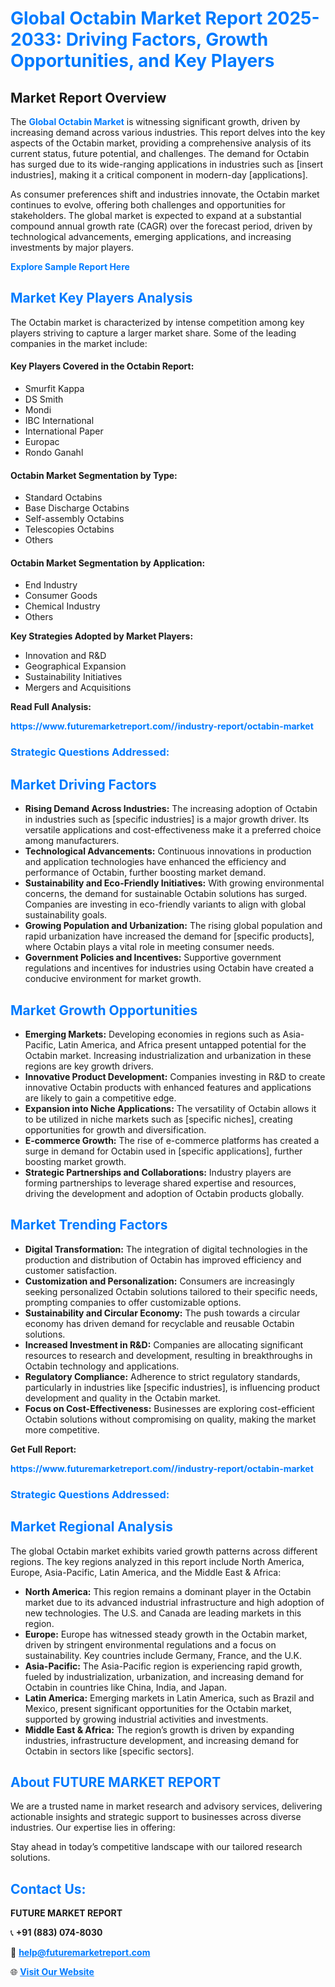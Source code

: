 <h1 style="color: #007BFF;">Global Octabin Market Report 2025-2033: Driving Factors, Growth Opportunities, and Key Players</h1>

<section id="overview">
<h2>Market Report Overview</h2>
<p>The <a href="https://www.futuremarketreport.com//industry-report/octabin-market" style="color: #007BFF; text-decoration: none;"><strong>Global Octabin Market</strong></a> is witnessing significant growth, driven by increasing demand across various industries. This report delves into the key aspects of the Octabin market, providing a comprehensive analysis of its current status, future potential, and challenges. The demand for Octabin has surged due to its wide-ranging applications in industries such as [insert industries], making it a critical component in modern-day [applications].</p>
<p>As consumer preferences shift and industries innovate, the Octabin market continues to evolve, offering both challenges and opportunities for stakeholders. The global market is expected to expand at a substantial compound annual growth rate (CAGR) over the forecast period, driven by technological advancements, emerging applications, and increasing investments by major players.</p>
</section>

<section id="overview">
<p><a href="https://www.futuremarketreport.com//request-sample/reportId=52524" style="color: #007BFF; text-decoration: none;"><strong>Explore Sample Report Here</strong></a></p>
</section>

<section id="key-players">
<h2 style="color: #007BFF;">Market Key Players Analysis</h2>
<p>The Octabin market is characterized by intense competition among key players striving to capture a larger market share. Some of the leading companies in the market include:</p>
<h4>Key Players Covered in the Octabin Report:</h4>
<ul><li>Smurfit Kappa</li><li>DS Smith</li><li>Mondi</li><li>IBC International</li><li>International Paper</li><li>Europac</li><li>Rondo Ganahl</li></ul>
<h4>Octabin Market Segmentation by Type:</h4>
<ul><li>Standard Octabins</li><li>Base Discharge Octabins</li><li>Self-assembly Octabins</li><li>Telescopies Octabins</li><li>Others</li></ul>

<h4>Octabin Market Segmentation by Application:</h4>
<ul><li>End Industry</li><li>Consumer Goods</li><li>Chemical Industry</li><li>Others</li></ul>
<p><strong>Key Strategies Adopted by Market Players:</strong></p>
<ul>
<li>Innovation and R&D</li>
<li>Geographical Expansion</li>
<li>Sustainability Initiatives</li>
<li>Mergers and Acquisitions</li>
</ul>
</section>

<section>
<p><strong>Read Full Analysis: </strong></p><a href="https://www.futuremarketreport.com//industry-report/octabin-market" style="color: #007BFF; text-decoration: none;"><strong>https://www.futuremarketreport.com//industry-report/octabin-market</strong></a>
<h3 style="color: #007BFF;">Strategic Questions Addressed:</h3>
</section>

<section id="driving-factors">
<h2 style="color: #007BFF;">Market Driving Factors</h2>
<ul>
<li><strong>Rising Demand Across Industries:</strong> The increasing adoption of Octabin in industries such as [specific industries] is a major growth driver. Its versatile applications and cost-effectiveness make it a preferred choice among manufacturers.</li>
<li><strong>Technological Advancements:</strong> Continuous innovations in production and application technologies have enhanced the efficiency and performance of Octabin, further boosting market demand.</li>
<li><strong>Sustainability and Eco-Friendly Initiatives:</strong> With growing environmental concerns, the demand for sustainable Octabin solutions has surged. Companies are investing in eco-friendly variants to align with global sustainability goals.</li>
<li><strong>Growing Population and Urbanization:</strong> The rising global population and rapid urbanization have increased the demand for [specific products], where Octabin plays a vital role in meeting consumer needs.</li>
<li><strong>Government Policies and Incentives:</strong> Supportive government regulations and incentives for industries using Octabin have created a conducive environment for market growth.</li>
</ul>
</section>

<section id="growth-opportunities">
<h2 style="color: #007BFF;">Market Growth Opportunities</h2>
<ul>
<li><strong>Emerging Markets:</strong> Developing economies in regions such as Asia-Pacific, Latin America, and Africa present untapped potential for the Octabin market. Increasing industrialization and urbanization in these regions are key growth drivers.</li>
<li><strong>Innovative Product Development:</strong> Companies investing in R&D to create innovative Octabin products with enhanced features and applications are likely to gain a competitive edge.</li>
<li><strong>Expansion into Niche Applications:</strong> The versatility of Octabin allows it to be utilized in niche markets such as [specific niches], creating opportunities for growth and diversification.</li>
<li><strong>E-commerce Growth:</strong> The rise of e-commerce platforms has created a surge in demand for Octabin used in [specific applications], further boosting market growth.</li>
<li><strong>Strategic Partnerships and Collaborations:</strong> Industry players are forming partnerships to leverage shared expertise and resources, driving the development and adoption of Octabin products globally.</li>
</ul>
</section>

<section id="trending-factors">
<h2 style="color: #007BFF;">Market Trending Factors</h2>
<ul>
<li><strong>Digital Transformation:</strong> The integration of digital technologies in the production and distribution of Octabin has improved efficiency and customer satisfaction.</li>
<li><strong>Customization and Personalization:</strong> Consumers are increasingly seeking personalized Octabin solutions tailored to their specific needs, prompting companies to offer customizable options.</li>
<li><strong>Sustainability and Circular Economy:</strong> The push towards a circular economy has driven demand for recyclable and reusable Octabin solutions.</li>
<li><strong>Increased Investment in R&D:</strong> Companies are allocating significant resources to research and development, resulting in breakthroughs in Octabin technology and applications.</li>
<li><strong>Regulatory Compliance:</strong> Adherence to strict regulatory standards, particularly in industries like [specific industries], is influencing product development and quality in the Octabin market.</li>
<li><strong>Focus on Cost-Effectiveness:</strong> Businesses are exploring cost-efficient Octabin solutions without compromising on quality, making the market more competitive.</li>
</ul>
</section>

<section>
<p><strong>Get Full Report: </strong></p><a href="https://www.futuremarketreport.com//industry-report/octabin-market" style="color: #007BFF; text-decoration: none;"><strong>https://www.futuremarketreport.com//industry-report/octabin-market</strong></a>
<h3 style="color: #007BFF;">Strategic Questions Addressed:</h3>
</section>


<section id="regional-analysis">
<h2 style="color: #007BFF;">Market Regional Analysis</h2>
<p>The global Octabin market exhibits varied growth patterns across different regions. The key regions analyzed in this report include North America, Europe, Asia-Pacific, Latin America, and the Middle East & Africa:</p>
<ul>
<li><strong>North America:</strong> This region remains a dominant player in the Octabin market due to its advanced industrial infrastructure and high adoption of new technologies. The U.S. and Canada are leading markets in this region.</li>
<li><strong>Europe:</strong> Europe has witnessed steady growth in the Octabin market, driven by stringent environmental regulations and a focus on sustainability. Key countries include Germany, France, and the U.K.</li>
<li><strong>Asia-Pacific:</strong> The Asia-Pacific region is experiencing rapid growth, fueled by industrialization, urbanization, and increasing demand for Octabin in countries like China, India, and Japan.</li>
<li><strong>Latin America:</strong> Emerging markets in Latin America, such as Brazil and Mexico, present significant opportunities for the Octabin market, supported by growing industrial activities and investments.</li>
<li><strong>Middle East & Africa:</strong> The region’s growth is driven by expanding industries, infrastructure development, and increasing demand for Octabin in sectors like [specific sectors].</li>
</ul>
</section>

<footer>
<h2 style="color: #007BFF;">About FUTURE MARKET REPORT</h2>
<p>We are a trusted name in market research and advisory services, delivering actionable insights and strategic support to businesses across diverse industries. Our expertise lies in offering:</p>

<p>Stay ahead in today’s competitive landscape with our tailored research solutions.</p>

<h2 style="color: #007BFF;">Contact Us:</h2>
<p><strong>FUTURE MARKET REPORT</strong></p>
<p>📞 <strong>+91 (883) 074-8030</strong></p>
<p>📧 <strong><a href="mailto:help@futuremarketreport.com" style="color: #007BFF;">help@futuremarketreport.com</a></strong></p>
<p>🌐 <strong><a href="https://www.futuremarketreport.com/" style="color: #007BFF;">Visit Our Website</a></strong></p>
</footer>